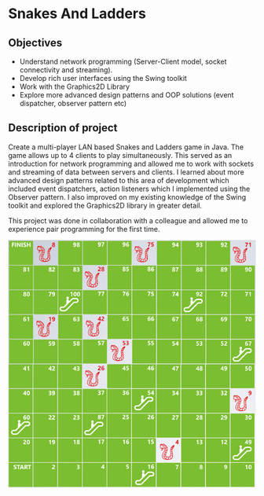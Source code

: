 # Snakes And Ladders

## Objectives

* Understand network programming (Server-Client model, socket connectivity and streaming).
* Develop rich user interfaces using the Swing toolkit
* Work with the Graphics2D Library
* Explore more advanced design patterns and OOP solutions (event dispatcher, observer pattern etc)

## Description of project

Create a multi-player LAN based Snakes and Ladders game in Java. The game allows up to 4 clients to play simultaneously. This served as an introduction for network programming and allowed me to work with sockets and streaming of data between servers and clients. I learned about more advanced design patterns related to this area of development which included event dispatchers, action listeners which I implemented using the Observer pattern. I also improved on my existing knowledge of the Swing toolkit and explored the Graphics2D library in greater detail.

This project was done in collaboration with a colleague and allowed me to experience pair programming for the first time. 

![alt text](https://github.com/alifazel/SnakesAndLadders/blob/master/board.png "Screenshot of Board")
